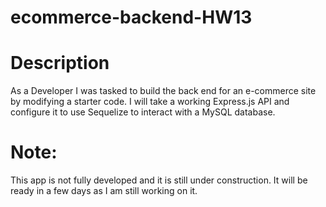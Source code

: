 # ecommerce-backend-HW13
# Description
As a Developer I was tasked to build the back end for an e-commerce site by modifying a starter code. I will take a working Express.js API and configure it to use Sequelize to interact with a MySQL database.

# Note:
This app is not fully developed and it is still under construction.
It will be ready in a few days as I am still working on it.
